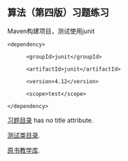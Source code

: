 算法（第四版）习题练习
-------------
Maven构建项目，测试使用junit

	<dependency>

	      <groupId>junit</groupId>

	      <artifactId>junit</artifactId>

	      <version>4.12</version>

	      <scope>test</scope>

	</dependency>

[习题目录](http://example.net/) has no title attribute.

[测试类目录](./src/test/java/algorithms).

[原书教学库](./src/test/java/algorithms).
